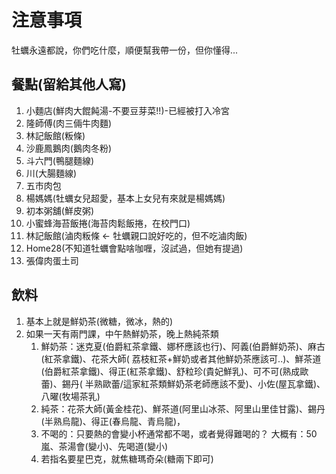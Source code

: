 # 注意事項

牡蠣永遠都說，你們吃什麼，順便幫我帶一份，但你懂得...

## 餐點(留給其他人寫)

1. 小麵店(鮮肉大餛飩湯-不要豆芽菜!!)-已經被打入冷宮
2. 隆師傅(肉三倆牛肉麵)
3. 林記飯館(粄條)
4. 沙鹿鳳鵝肉(鵝肉冬粉)
5. 斗六門(鴨腿麵線)
6. 川(大腸麵線)
7. 五市肉包
8. 楊媽媽(牡蠣女兒超愛，基本上女兒有來就是楊媽媽)
9. 初本粥舖(鮮皮粥)
10. 小蜜蜂海苔飯捲(海苔肉鬆飯捲，在校門口)
11. 林記飯館(滷肉粄條 <- 牡蠣親口說好吃的，但不吃滷肉飯)
12. Home28(不知道牡蠣會點啥咖喱，沒試過，但她有提過)
13. 張偉肉蛋土司

## 飲料

1. 基本上就是鮮奶茶(微糖，微冰，熱的)
2. 如果一天有兩門課，中午熱鮮奶茶，晚上熱純茶類
    1. 鮮奶茶：迷克夏(伯爵紅茶拿鐵、娜杯應該也行)、阿義(伯爵鮮奶茶)、麻古(紅茶拿鐵)、花茶大師(
       荔枝紅茶+鮮奶或者其他鮮奶茶應該可..)、鮮茶道(伯爵紅茶拿鐵)、得正(紅茶拿鐵)、舒粒珍(貴妃鮮乳)、可不可(熟成歐蕾)、錫丹(
       半熟歐蕾/這家紅茶類鮮奶茶老師應該不愛)、小佐(屋瓦拿鐵)、八曜(牧場茶乳)
    2. 純茶：花茶大師(黃金桂花)、鮮茶道(阿里山冰茶、阿里山里佳甘露)、錫丹(半熟烏龍)、得正(春烏龍、青烏龍)，
    3. 不喝的：只要熱的會變小杯通常都不喝，或者覺得難喝的？ 大概有：50嵐、茶湯會(變小)、先喝道(變小)
    4. 若指名要星巴克，就焦糖瑪奇朵(糖兩下即可)
